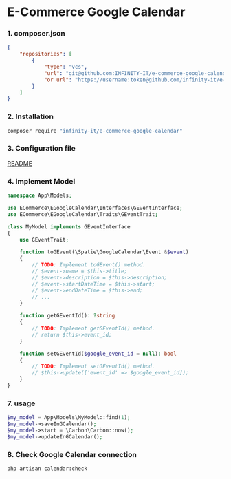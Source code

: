 <p align="center">
    <h1>E-Commerce Google Calendar</h1>
</p>

### 1. composer.json

```json
{
    "repositories": [
        {
            "type": "vcs",
            "url": "git@github.com:INFINITY-IT/e-commerce-google-calendar.git",
            "or url": "https://username:token@github.com/infinity-it/e-commerce-google-calendar.git"
        }
    ]
}
```

### 2. Installation

```sh
composer require "infinity-it/e-commerce-google-calendar"
```

### 3. Configuration file

[README](https://github.com/spatie/laravel-google-calendar#installation)

### 4. Implement Model

```php
namespace App\Models;

use ECommerce\EGoogleCalendar\Interfaces\GEventInterface;
use ECommerce\EGoogleCalendar\Traits\GEventTrait;

class MyModel implements GEventInterface
{
    use GEventTrait;

    function toGEvent(\Spatie\GoogleCalendar\Event &$event)
    {
        // TODO: Implement toGEvent() method.
        // $event->name = $this->title;
        // $event->description = $this->description;
        // $event->startDateTime = $this->start;
        // $event->endDateTime = $this->end;
        // ...
    }

    function getGEventId(): ?string
    {
        // TODO: Implement getGEventId() method.
        // return $this->event_id;
    }

    function setGEventId($google_event_id = null): bool
    {
        // TODO: Implement setGEventId() method.
        // $this->update(['event_id' => $google_event_id]);
    }
}
```

### 7. usage

```php
$my_model = App\Models\MyModel::find(1);
$my_model->saveInGCalendar();
$my_model->start = \Carbon\Carbon::now();
$my_model->updateInGCalendar();
```

### 8. Check Google Calendar connection

```shell
php artisan calendar:check
```
